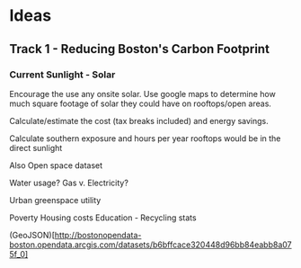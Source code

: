 # Ideas

## Track 1 - Reducing Boston's Carbon Footprint

### Current Sunlight - Solar  

 Encourage the use any onsite solar. Use google maps to determine how much square footage of solar they could have on rooftops/open areas.

 Calculate/estimate the cost (tax breaks included) and energy savings.

 Calculate southern exposure and hours per year rooftops would be in the direct sunlight

 Also Open space dataset

 Water usage?
 Gas v. Electricity?

Urban greenspace utility


Poverty Housing costs Education - Recycling stats


(GeoJSON)[http://bostonopendata-boston.opendata.arcgis.com/datasets/b6bffcace320448d96bb84eabb8a075f_0]
